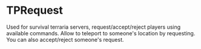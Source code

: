 # TPRequest
Used for survival terraria servers, request/accept/reject players using available commands. Allow to teleport to someone's location by requesting. You can also accept/reject someone's request.
